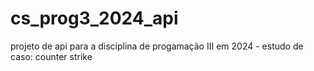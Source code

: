 # cs_prog3_2024_api
projeto de api para a disciplina de progamação III em 2024 - estudo de caso: counter strike
